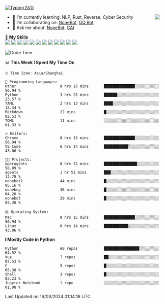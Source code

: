 [![Typing SVG](https://readme-typing-svg.herokuapp.com?size=25&duration=2500&color=8C43EA&vCenter=true&width=200&height=40&lines=Hi+there+%F0%9F%91%8B%F0%9F%8F%BB;I'm+yanyongyu)](https://git.io/typing-svg)

<a href="#">
  <img align="right" src="https://github-readme-stats.vercel.app/api?username=yanyongyu&count_private=true&show_icons=true&bg_color=15,f2f7fd,E0EAFC" />
</a>

- 🌱 I’m currently learning: NLP, Rust, Reverse, Cyber Security
- 👯 I’m collaborating on: [NoneBot](https://github.com/nonebot), [QQ Bot](https://github.com/Mrs4s/go-cqhttp)
- 💬 Ask me about: [NoneBot](https://github.com/nonebot), [CAI](https://github.com/cscs181/CAI)

🌟 **My Skills**  
![](https://img.shields.io/badge/-Python-3e74a2?style=flat-square&logo=Python&logoColor=fff)
![](https://img.shields.io/badge/-TypeScript-3178C6?style=flat-square&logo=TypeScript&logoColor=fff)
![](https://img.shields.io/badge/-Vue-4fc08d?style=flat-square&logo=Vue.js&logoColor=fff)
![](https://img.shields.io/badge/-React-2d98ce?style=flat-square&logo=React&logoColor=fff)
![](https://img.shields.io/badge/-FastAPI-009688?style=flat-square&logo=FastAPI&logoColor=fff)
![](https://img.shields.io/badge/-Linux-000000?style=flat-square&logo=Linux&logoColor=fff)
![](https://img.shields.io/badge/-Docker-2496ED?style=flat-square&logo=Docker&logoColor=fff)
![](https://img.shields.io/badge/-Kubernetes-326CE5?style=flat-square&logo=Kubernetes&logoColor=fff)
![](https://img.shields.io/badge/-GitHub%20Actions-2088FF?style=flat-square&logo=GitHubActions&logoColor=fff)
![](https://img.shields.io/badge/-PostgreSQL-4169E1?style=flat-square&logo=PostgreSQL&logoColor=fff)
![](https://img.shields.io/badge/-Redis-DC382D?style=flat-square&logo=Redis&logoColor=fff)
![](https://img.shields.io/badge/-MongoDB-47A248?style=flat-square&logo=MongoDB&logoColor=fff)

<!--START_SECTION:waka-->
![Code Time](http://img.shields.io/badge/Code%20Time-5%2C903%20hrs%2027%20mins-blue)

📊 **This Week I Spent My Time On** 

```text
🕑︎ Time Zone: Asia/Shanghai

💬 Programming Languages: 
Other                    8 hrs 15 mins       ██████████████░░░░░░░░░░░   56.94 % 
Python                   3 hrs 25 mins       ██████░░░░░░░░░░░░░░░░░░░   23.57 % 
YAML                     2 hrs 13 mins       ████░░░░░░░░░░░░░░░░░░░░░   15.34 % 
Markdown                 22 mins             █░░░░░░░░░░░░░░░░░░░░░░░░   02.53 % 
TOML                     11 mins             ░░░░░░░░░░░░░░░░░░░░░░░░░   01.33 % 

🔥 Editors: 
Chrome                   8 hrs 15 mins       ██████████████░░░░░░░░░░░   56.94 % 
VS Code                  6 hrs 14 mins       ███████████░░░░░░░░░░░░░░   43.06 % 

🐱‍💻 Projects: 
operagents               8 hrs 32 mins       ███████████████░░░░░░░░░░   58.89 % 
agents                   1 hr 51 mins        ███░░░░░░░░░░░░░░░░░░░░░░   12.79 % 
nonebot2                 44 mins             █░░░░░░░░░░░░░░░░░░░░░░░░   05.16 % 
nonebug                  36 mins             █░░░░░░░░░░░░░░░░░░░░░░░░   04.20 % 
nonebot                  29 mins             █░░░░░░░░░░░░░░░░░░░░░░░░   03.38 % 

💻 Operating System: 
Mac                      8 hrs 15 mins       ██████████████░░░░░░░░░░░   56.94 % 
Linux                    6 hrs 14 mins       ███████████░░░░░░░░░░░░░░   43.06 % 
```

**I Mostly Code in Python** 

```text
Python                   60 repos            ████████████████░░░░░░░░░   64.52 % 
Vue                      7 repos             ██░░░░░░░░░░░░░░░░░░░░░░░   07.53 % 
C                        5 repos             █░░░░░░░░░░░░░░░░░░░░░░░░   05.38 % 
Shell                    3 repos             █░░░░░░░░░░░░░░░░░░░░░░░░   03.23 % 
Jupyter Notebook         1 repo              ░░░░░░░░░░░░░░░░░░░░░░░░░   01.08 % 
```




 Last Updated on 16/03/2024 01:14:18 UTC
<!--END_SECTION:waka-->
